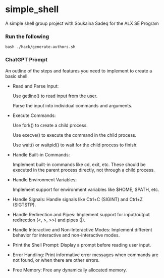 # simple_shell
A simple shell group project with Soukaina Sadeq for the ALX SE Program

### Run the following

`bash ./hack/generate-authors.sh `

### ChatGPT Prompt

An outline of the steps and features you need to implement to create a basic shell.

- Read and Parse Input:

    Use getline() to read input from the user.
    
    Parse the input into individual commands and arguments.

- Execute Commands:

    Use fork() to create a child process.
    
    Use execve() to execute the command in the child process.
    
    Use wait() or waitpid() to wait for the child process to finish.

- Handle Built-in Commands:

    Implement built-in commands like cd, exit, etc. These should be executed in the parent process directly, not through a child process.

- Handle Environment Variables:

    Implement support for environment variables like $HOME, $PATH, etc.

- Handle Signals:
    Handle signals like Ctrl+C (SIGINT) and Ctrl+Z (SIGTSTP). 
    
- Handle Redirection and Pipes:
    Implement support for input/output redirection (<, >, >>) and pipes (|).

- Handle Interactive and Non-Interactive Modes:
    Implement different behavior for interactive and non-interactive modes.

- Print the Shell Prompt:
    Display a prompt before reading user input.

- Error Handling: 
    Print informative error messages when commands are not found, or when there are other errors.

- Free Memory:
    Free any dynamically allocated memory.
